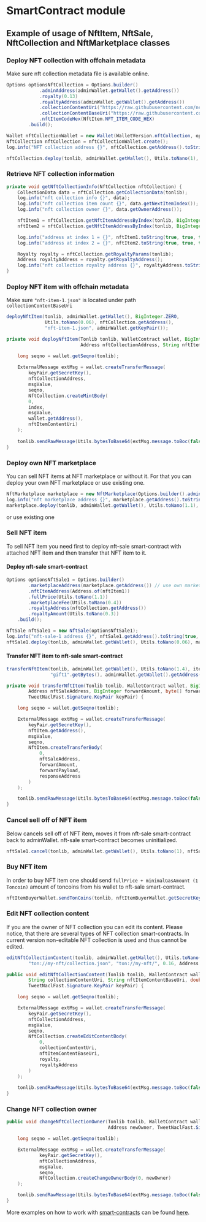 # SmartContract module

## Example of usage of NftItem, NftSale, NftCollection and NftMarketplace classes

### Deploy NFT collection with offchain metadata 
Make sure nft collection metadata file is available online. 
```java
Options optionsNftCollection = Options.builder()
            .adminAddress(adminWallet.getWallet().getAddress())
            .royalty(0.13)
            .royaltyAddress(adminWallet.getWallet().getAddress())
            .collectionContentUri("https://raw.githubusercontent.com/neodiX42/ton4j/dns-smc/1-media/nft-collection.json")
            .collectionContentBaseUri("https://raw.githubusercontent.com/neodiX42/ton4j/dns-smc/1-media/")
            .nftItemCodeHex(NftItem.NFT_ITEM_CODE_HEX)
        .build();

Wallet nftCollectionWallet = new Wallet(WalletVersion.nftCollection, optionsNftCollection);
NftCollection nftCollection = nftCollectionWallet.create();
log.info("NFT collection address {}", nftCollection.getAddress().toString(true, true, true));

nftCollection.deploy(tonlib, adminWallet.getWallet(), Utils.toNano(1), adminWallet.getKeyPair());
```

### Retrieve NFT collection information
```java
private void getNftCollectionInfo(NftCollection nftCollection) {
    CollectionData data = nftCollection.getCollectionData(tonlib);
    log.info("nft collection info {}", data);
    log.info("nft collection item count {}", data.getNextItemIndex());
    log.info("nft collection owner {}", data.getOwnerAddress());

    nftItem1 = nftCollection.getNftItemAddressByIndex(tonlib, BigInteger.ZERO);
    nftItem2 = nftCollection.getNftItemAddressByIndex(tonlib, BigInteger.ONE);

    log.info("address at index 1 = {}", nftItem1.toString(true, true, true));
    log.info("address at index 2 = {}", nftItem2.toString(true, true, true));

    Royalty royalty = nftCollection.getRoyaltyParams(tonlib);
    Address royaltyAddress = royalty.getRoyaltyAddress();
    log.info("nft collection royalty address {}", royaltyAddress.toString(true, true, true));
}
```


### Deploy NFT item with offchain metadata
Make sure `"nft-item-1.json"` is located under path `collectionContentBaseUri`
```java
deployNftItem(tonlib, adminWallet.getWallet(), BigInteger.ZERO, 
              Utils.toNano(0.06), nftCollection.getAddress(), 
              "nft-item-1.json", adminWallet.getKeyPair());

private void deployNftItem(Tonlib tonlib, WalletContract wallet, BigInteger index, BigInteger msgValue, 
                           Address nftCollectionAddress, String nftItemContentUri, TweetNaclFast.Signature.KeyPair keyPair) {

    long seqno = wallet.getSeqno(tonlib);
    
    ExternalMessage extMsg = wallet.createTransferMessage(
        keyPair.getSecretKey(),
        nftCollectionAddress,
        msgValue,
        seqno,
        NftCollection.createMintBody(
        0,
        index,
        msgValue,
        wallet.getAddress(),
        nftItemContentUri)
    );
    
    tonlib.sendRawMessage(Utils.bytesToBase64(extMsg.message.toBoc(false)));
}
```


### Deploy own NFT marketplace
You can sell NFT items at NFT marketplace or without it.
For that you can deploy your own NFT marketplace or use existing one. 
```java
NftMarketplace marketplace = new NftMarketplace(Options.builder().adminAddress(adminWallet.getWallet().getAddress()).build());
log.info("nft marketplace address {}", marketplace.getAddress().toString(true, true, true));
marketplace.deploy(tonlib, adminWallet.getWallet(), Utils.toNano(1.1), adminWallet.getKeyPair());
```
or use existing one

### Sell NFT item
To sell NFT item you need first to deploy nft-sale smart-contract with attached NFT item and then
transfer that NFT item to it.
#### Deploy nft-sale smart-contract
```java
Options optionsNftSale1 = Options.builder()
        .marketplaceAddress(marketplace.getAddress()) // use own marketplace or for example nft makretplace from getgems.io
        .nftItemAddress(Address.of(nftItem1))
        .fullPrice(Utils.toNano(1.1))
        .marketplaceFee(Utils.toNano(0.4))
        .royaltyAddress(nftCollection.getAddress())
        .royaltyAmount(Utils.toNano(0.3))
    .build();

NftSale nftSale1 = new NftSale(optionsNftSale1);
log.info("nft-sale-1 address {}", nftSale1.getAddress().toString(true, true, true));
nftSale1.deploy(tonlib, adminWallet.getWallet(), Utils.toNano(0.06), marketplace.getAddress(), adminWallet.getKeyPair());
```
#### Transfer NFT item to nft-sale smart-contract
```java
transferNftItem(tonlib, adminWallet.getWallet(), Utils.toNano(1.4), item1, nftSale1.getAddress(), Utils.toNano(0.02), 
                "gift1".getBytes(), adminWallet.getWallet().getAddress(), adminWallet.getKeyPair());

private void transferNftItem(Tonlib tonlib, WalletContract wallet, BigInteger msgValue, NftItem nftItem, 
        Address nftSaleAddress, BigInteger forwardAmount, byte[] forwardPayload, Address responseAddress, 
        TweetNaclFast.Signature.KeyPair keyPair) {

    long seqno = wallet.getSeqno(tonlib);

    ExternalMessage extMsg = wallet.createTransferMessage(
        keyPair.getSecretKey(),
        nftItem.getAddress(),
        msgValue,
        seqno,
        NftItem.createTransferBody(
            0,
            nftSaleAddress,
            forwardAmount,
            forwardPayload,
            responseAddress
        )
    );

    tonlib.sendRawMessage(Utils.bytesToBase64(extMsg.message.toBoc(false)));
}
```

### Cancel sell off of NFT item
Below cancels sell off of NFT item, moves it from nft-sale smart-contract back to adminWallet. 
nft-sale smart-contract becomes uninitialized.
```java
nftSale1.cancel(tonlib, adminWallet.getWallet(), Utils.toNano(1), nftSale1.getAddress(), 0, adminWallet.getKeyPair());
```

### Buy NFT item
In order to buy NFT item one should send `fullPrice + minimalGasAmount (1 Toncoin)` amount of toncoins from his wallet to nft-sale smart-contract.
```java
nftItemBuyerWallet.sendTonCoins(tonlib, nftItemBuyerWallet.getSecretKey(), nftSale2.getAddress(), Utils.toNano(1.2 + 1));
```

### Edit NFT collection content
If you are the owner of NFT collection you can edit its content. Please notice, that there are several types of NFT collection smart-contracts. 
In current version non-editable NFT collection is used and thus cannot be edited. 
```java
editNftCollectionContent(tonlib, adminWallet.getWallet(), Utils.toNano(0.055), nftCollection.getAddress(), 
        "ton://my-nft/collection.json", "ton://my-nft/", 0.16, Address.of(WALLET2_ADDRESS), adminWallet.getKeyPair());

public void editNftCollectionContent(Tonlib tonlib, WalletContract wallet, BigInteger msgValue, Address nftCollectionAddress, 
        String collectionContentUri, String nftItemContentBaseUri, double royalty, Address royaltyAddress, 
        TweetNaclFast.Signature.KeyPair keyPair) {

    long seqno = wallet.getSeqno(tonlib);

    ExternalMessage extMsg = wallet.createTransferMessage(
        keyPair.getSecretKey(),
        nftCollectionAddress,
        msgValue,
        seqno,
        NftCollection.createEditContentBody(
            0,
            collectionContentUri,
            nftItemContentBaseUri,
            royalty,
            royaltyAddress
        )
    );
        
    tonlib.sendRawMessage(Utils.bytesToBase64(extMsg.message.toBoc(false)));
}
```

### Change NFT collection owner

```java
public void changeNftCollectionOwner(Tonlib tonlib, WalletContract wallet, BigInteger msgValue, Address nftCollectionAddress, 
                                     Address newOwner, TweetNaclFast.Signature.KeyPair keyPair) {

    long seqno = wallet.getSeqno(tonlib);

    ExternalMessage extMsg = wallet.createTransferMessage(
            keyPair.getSecretKey(),
            nftCollectionAddress,
            msgValue,
            seqno,
            NftCollection.createChangeOwnerBody(0, newOwner)
    );

    tonlib.sendRawMessage(Utils.bytesToBase64(extMsg.message.toBoc(false)));
}
```

More examples on how to work with [smart-contracts](../smartcontract/src/main/java/org/ton/java/smartcontract) can be
found [here](../smartcontract/src/test/java/org/ton/java/smartcontract).